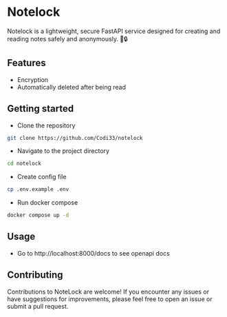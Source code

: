 # Notelock
Notelock is a lightweight, secure FastAPI service designed for creating and reading notes safely and anonymously. 📝🔒

## Features
- Encryption
- Automatically deleted after being read

## Getting started
- Clone the repository
```bash
git clone https://github.com/Codi33/notelock
```
- Navigate to the project directory
```bash
cd notelock
```
- Create config file
```bash
cp .env.example .env
```
- Run docker compose
```bash
docker compose up -d
```

## Usage
- Go to http://localhost:8000/docs to see openapi docs

## Contributing
Contributions to NoteLock are welcome! If you encounter any issues or have suggestions for improvements,
please feel free to open an issue or submit a pull request.
